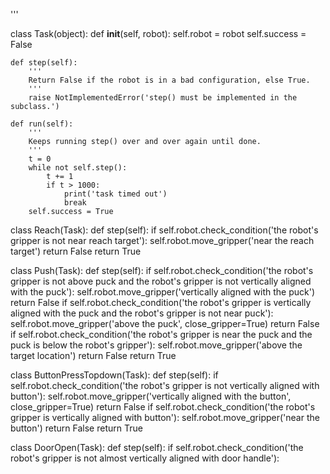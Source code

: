 


'''


class Task(object):
    def __init__(self, robot):
        self.robot = robot
        self.success = False

    def step(self):
        '''
        Return False if the robot is in a bad configuration, else True.
        '''
        raise NotImplementedError('step() must be implemented in the subclass.')

    def run(self):
        '''
        Keeps running step() over and over again until done.
        '''
        t = 0
        while not self.step():
            t += 1
            if t > 1000:
                print('task timed out')
                break
        self.success = True


class Reach(Task):
    def step(self):
        if self.robot.check_condition('the robot\'s gripper is not near reach target'):
            self.robot.move_gripper('near the reach target')
            return False
        return True


class Push(Task):
    def step(self):
        if self.robot.check_condition('the robot\'s gripper is not above puck and the robot\'s gripper is not vertically aligned with the puck'):
            self.robot.move_gripper('vertically aligned with the puck')
            return False
        if self.robot.check_condition('the robot\'s gripper is vertically aligned with the puck and the robot\'s gripper is not near puck'):
            self.robot.move_gripper('above the puck', close_gripper=True)
            return False
        if self.robot.check_condition('the robot\'s gripper is near the puck and the puck is below the robot\'s gripper'):
            self.robot.move_gripper('above the target location')
            return False
        return True


class ButtonPressTopdown(Task):
    def step(self):
        if self.robot.check_condition('the robot\'s gripper is not vertically aligned with button'):
            self.robot.move_gripper('vertically aligned with the button', close_gripper=True)
            return False
        if self.robot.check_condition('the robot\'s gripper is vertically aligned with button'):
            self.robot.move_gripper('near the button')
            return False
        return True


class DoorOpen(Task):
    def step(self):
        if self.robot.check_condition('the robot\'s gripper is not almost vertically aligned with door handle'):
            